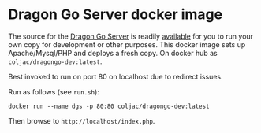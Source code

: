 # Dragon Go Server docker image

The source for the [Dragon Go Server](http://dragongoserver.net) is readily [available](https://sourceforge.net/p/dragongoserver/dgs-main/ci/master/tree/) for you to run your own copy for development or other purposes. This docker image sets up Apache/Mysql/PHP and deploys a fresh copy. On docker hub as `coljac/dragongo-dev:latest`.

Best invoked to run on port 80 on localhost due to redirect issues.

Run as follows (see `run.sh`):

`docker run --name dgs -p 80:80 coljac/dragongo-dev:latest`

Then browse to `http://localhost/index.php`.
